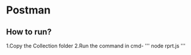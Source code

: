 # Postman
## How to run?

1.Copy the Collection folder
2.Run the command in cmd-
'''
node rprt.js
'''
